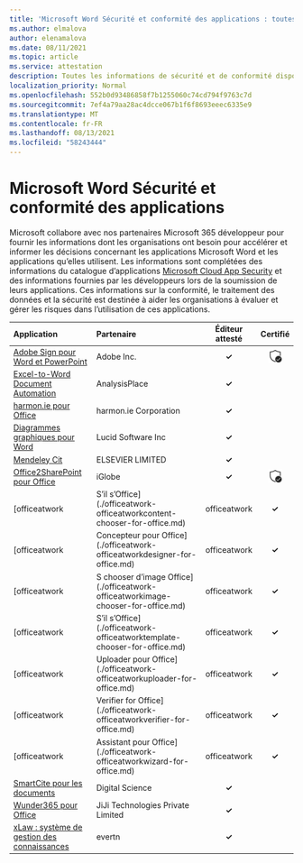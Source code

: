 ```yaml
---
title: 'Microsoft Word Sécurité et conformité des applications : toutes les applications'
ms.author: elmalova
author: elenamalova
ms.date: 08/11/2021
ms.topic: article
ms.service: attestation
description: Toutes les informations de sécurité et de conformité disponibles pour toutes les Microsoft Word applications.
localization_priority: Normal
ms.openlocfilehash: 552b0d93486858f7b1255060c74cd794f9763c7d
ms.sourcegitcommit: 7ef4a79aa28ac4dcce067b1f6f8693eeec6335e9
ms.translationtype: MT
ms.contentlocale: fr-FR
ms.lasthandoff: 08/13/2021
ms.locfileid: "58243444"
---
```

# <a name="microsoft-word-apps-security-and-compliance"></a>Microsoft Word Sécurité et conformité des applications

Microsoft collabore avec nos partenaires Microsoft 365 développeur pour fournir les informations dont les organisations ont besoin pour accélérer et informer les décisions concernant les applications Microsoft Word et les applications qu’elles utilisent. Les informations sont complétées des informations du catalogue d’applications [Microsoft Cloud App Security](https://www.microsoft.com/en-us/enterprise-mobility-security/cloud-app-security) et des informations fournies par les développeurs lors de la soumission de leurs applications. Ces informations sur la conformité, le traitement des données et la sécurité est destinée à aider les organisations à évaluer et gérer les risques dans l’utilisation de ces applications.

| **Application** | **Partenaire** | **Éditeur attesté** | **Certifié** |
|:--------|:------------|:----------------------:|:-------------:|
| [Adobe Sign pour Word et PowerPoint](./adobe-inc-sign-for-word-and-powerpoint.md) | Adobe Inc. | **✓** | <img alt="Certified application badge" src="../media/certified-badge.png" height="25" width="25" /> |
| [Excel-to-Word Document Automation](./analysisplace-excel-to-word-document-automation.md) | AnalysisPlace | **✓** |  |
| [harmon.ie pour Office](./harmonie-corporation-for-office.md) | harmon.ie Corporation | **✓** |  |
| [Diagrammes graphiques pour Word](./lucid-software-inc-lucidchart-diagrams-for-word.md) | Lucid Software Inc | **✓** |  |
| [Mendeley Cit](./elsevier-limited-mendeley-cite.md) | ELSEVIER LIMITED | **✓** |  |
| [Office2SharePoint pour Office](./iglobe-office2sharepoint-for-office.md) | iGlobe | **✓** | <img alt="Certified application badge" src="../media/certified-badge.png" height="25" width="25" /> |
| [officeatwork | S’il s’Office](./officeatwork-officeatworkcontent-chooser-for-office.md) | officeatwork | **✓** | <img alt="Certified application badge" src="../media/certified-badge.png" height="25" width="25" /> |
| [officeatwork | Concepteur pour Office](./officeatwork-officeatworkdesigner-for-office.md) | officeatwork | **✓** | <img alt="Certified application badge" src="../media/certified-badge.png" height="25" width="25" /> |
| [officeatwork | S chooser d’image Office](./officeatwork-officeatworkimage-chooser-for-office.md) | officeatwork | **✓** |  |
| [officeatwork | S’il s’Office](./officeatwork-officeatworktemplate-chooser-for-office.md) | officeatwork | **✓** | <img alt="Certified application badge" src="../media/certified-badge.png" height="25" width="25" /> |
| [officeatwork | Uploader pour Office](./officeatwork-officeatworkuploader-for-office.md) | officeatwork | **✓** | <img alt="Certified application badge" src="../media/certified-badge.png" height="25" width="25" /> |
| [officeatwork | Verifier for Office](./officeatwork-officeatworkverifier-for-office.md) | officeatwork | **✓** | <img alt="Certified application badge" src="../media/certified-badge.png" height="25" width="25" /> |
| [officeatwork | Assistant pour Office](./officeatwork-officeatworkwizard-for-office.md) | officeatwork | **✓** | <img alt="Certified application badge" src="../media/certified-badge.png" height="25" width="25" /> |
| [SmartCite pour les documents](./digital-science-smartcite-for-papers.md) | Digital Science | **✓** |  |
| [Wunder365 pour Office](./jiji-technologies-private-limited-wunder365-for-office.md) | JiJi Technologies Private Limited | **✓** |  |
| [xLaw : système de gestion des connaissances](./evertn-xlaw-knowledge-management-system.md) | evertn | **✓** |  |
